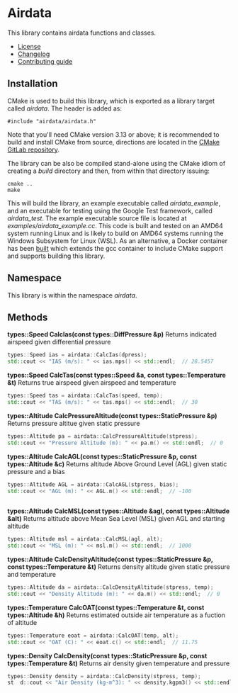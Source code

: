 # Airdata
This library contains airdata functions and classes.
   * [License](LICENSE.md)
   * [Changelog](CHANGELOG.md)
   * [Contributing guide](CONTRIBUTING.md)

## Installation
CMake is used to build this library, which is exported as a library target called *airdata*. The header is added as:

```
#include "airdata/airdata.h"
```

Note that you'll need CMake version 3.13 or above; it is recommended to build and install CMake from source, directions are located in the [CMake GitLab repository](https://github.com/Kitware/CMake).

The library can be also be compiled stand-alone using the CMake idiom of creating a *build* directory and then, from within that directory issuing:

```
cmake ..
make
```

This will build the library, an example executable called *airdata_example*, and an executable for testing using the Google Test framework, called *airdata_test*. The example executable source file is located at *examples/airdata_example.cc*. This code is built and tested on an AMD64 system running Linux and is likely to build on AMD64 systems running the Windows Subsystem for Linux (WSL). As an alternative, a Docker container has been [built](https://hub.docker.com/r/flybrianfly/gcc-cmake) which extends the gcc container to include CMake support and supports building this library.

## Namespace
This library is within the namespace *airdata*.

## Methods

**types::Speed CalcIas(const types::DiffPressure &p)** Returns indicated airspeed given differential pressure
```C++
types::Speed ias = airdata::CalcIas(dpress);
std::cout << "IAS (m/s): " << ias.mps() << std::endl;  // 28.5457
```

**types::Speed CalcTas(const types::Speed &a, const types::Temperature &t)** Returns true airspeed given airspeed and temperature
``` C++
types::Speed tas = airdata::CalcTas(speed, temp);
std::cout << "TAS (m/s): " << tas.mps() << std::endl;  // 30
```

**types::Altitude CalcPressureAltitude(const types::StaticPressure &p)** Returns pressure altitue given static pressure
``` C++
types::Altitude pa = airdata::CalcPressureAltitude(stpress);
std::cout << "Pressure Altitude (m): " << pa.m() << std::endl;  // 0
```

**types::Altitude CalcAGL(const types::StaticPressure &p, const types::Altitude &c)** Returns altitude Above Ground Level (AGL) given static pressure and a bias
``` C++
types::Altitude AGL = airdata::CalcAGL(stpress, bias);
std::cout << "AGL (m): " << AGL.m() << std::endl;  // -100
  
```

**types::Altitude CalcMSL(const types::Altitude &agl, const types::Altitude &alt)** Returns altitude above Mean Sea Level (MSL) given AGL and starting altitude
``` C++
types::Altitude msl = airdata::CalcMSL(agl, alt);
std::cout << "MSL (m): " << msl.m() << std::endl;  // 1000
```

**types::Altitude CalcDensityAltitude(const types::StaticPressure &p, const types::Temperature &t)** Returns density altitude given static pressure and temperature
``` C++
types::Altitude da = airdata::CalcDensityAltitude(stpress, temp);
std::cout << "Density Altitude (m): " << da.m() << std::endl;  // 0
```

**types::Temperature CalcOAT(const types::Temperature &t, const types::Altitude &h)** Returns estimated outside air temperature as a fuction of altitude
``` C++
types::Temperature eoat = airdata::CalcOAT(temp, alt);
std::cout << "OAT (C): " << eoat.c() << std::endl;  // 11.75
```
 
**types::Density CalcDensity(const types::StaticPressure &p, const types::Temperature &t)** Returns air density given temperature and pressure
``` C++
types::Density density = airdata::CalcDensity(stpress, temp);
st  d::cout << "Air Density (kg-m^3): " << density.kgpm3() << std::endl;// 1.225
```
